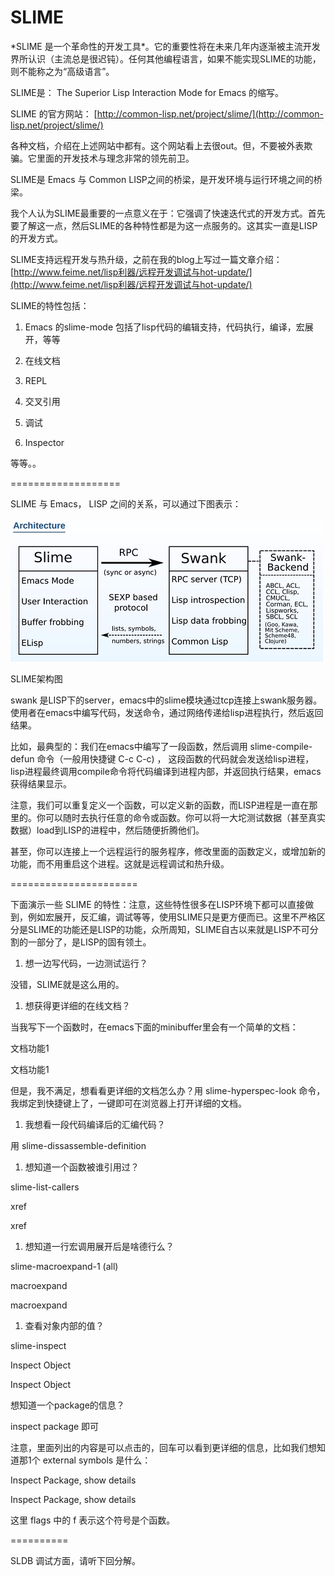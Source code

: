 # SLIME

\*SLIME 是一个革命性的开发工具\*。它的重要性将在未来几年内逐渐被主流开发界所认识（主流总是很迟钝）。任何其他编程语言，如果不能实现SLIME的功能，则不能称之为“高级语言”。

SLIME是： The Superior Lisp Interaction Mode for Emacs 的缩写。

SLIME 的官方网站： [http://common-lisp.net/project/slime/](http://common-lisp.net/project/slime/)

各种文档，介绍在上述网站中都有。这个网站看上去很out。但，不要被外表欺骗。它里面的开发技术与理念非常的领先前卫。

SLIME是 Emacs 与 Common LISP之间的桥梁，是开发环境与运行环境之间的桥梁。

我个人认为SLIME最重要的一点意义在于：它强调了快速迭代式的开发方式。首先要了解这一点，然后SLIME的各种特性都是为这一点服务的。这其实一直是LISP的开发方式。

SLIME支持远程开发与热升级，之前在我的blog上写过一篇文章介绍： [http://www.feime.net/lisp利器/远程开发调试与hot-update/](http://www.feime.net/lisp利器/远程开发调试与hot-update/)

SLIME的特性包括：

1. Emacs 的slime-mode 包括了lisp代码的编辑支持，代码执行，编译，宏展开，等等

2. 在线文档

3. REPL

4. 交叉引用

5. 调试

6. Inspector

等等。。

===================

SLIME 与 Emacs， LISP 之间的关系，可以通过下图表示：

![](/assets/imports.png)

SLIME架构图

swank 是LISP下的server，emacs中的slime模块通过tcp连接上swank服务器。使用者在emacs中编写代码，发送命令，通过网络传递给lisp进程执行，然后返回结果。

比如，最典型的：我们在emacs中编写了一段函数，然后调用 slime-compile-defun 命令（一般用快捷键 C-c C-c\) ， 这段函数的代码就会发送给lisp进程，lisp进程最终调用compile命令将代码编译到进程内部，并返回执行结果，emacs获得结果显示。

注意，我们可以重复定义一个函数，可以定义新的函数，而LISP进程是一直在那里的。你可以随时去执行任意的命令或函数。你可以将一大坨测试数据（甚至真实数据）load到LISP的进程中，然后随便折腾他们。

甚至，你可以连接上一个远程运行的服务程序，修改里面的函数定义，或增加新的功能，而不用重启这个进程。这就是远程调试和热升级。

======================

下面演示一些 SLIME 的特性：注意，这些特性很多在LISP环境下都可以直接做到，例如宏展开，反汇编，调试等等，使用SLIME只是更方便而已。这里不严格区分是SLIME的功能还是LISP的功能，众所周知，SLIME自古以来就是LISP不可分割的一部分了，是LISP的固有领土。

1. 想一边写代码，一边测试运行？ 

没错，SLIME就是这么用的。

1. 想获得更详细的在线文档？ 

当我写下一个函数时，在emacs下面的minibuffer里会有一个简单的文档：

文档功能1

文档功能1

但是，我不满足，想看看更详细的文档怎么办？用 slime-hyperspec-look 命令，我绑定到快捷键上了，一键即可在浏览器上打开详细的文档。

1. 我想看一段代码编译后的汇编代码？ 

用 slime-dissassemble-definition

1. 想知道一个函数被谁引用过？ 

slime-list-callers

xref

xref

1. 想知道一行宏调用展开后是啥德行么？ 

slime-macroexpand-1 \(all\)

macroexpand

macroexpand

1. 查看对象内部的值？ 

slime-inspect

Inspect Object

Inspect Object

想知道一个package的信息？

inspect package 即可

注意，里面列出的内容是可以点击的，回车可以看到更详细的信息，比如我们想知道那1个 external symbols 是什么：

Inspect Package, show details

Inspect Package, show details

这里 flags 中的 f 表示这个符号是个函数。

==========

SLDB 调试方面，请听下回分解。

